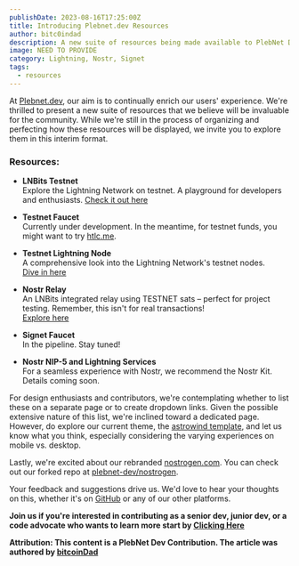 ```yaml
---
publishDate: 2023-08-16T17:25:00Z
title: Introducing Plebnet.dev Resources
author: bitc0indad
description: A new suite of resources being made available to PlebNet Devs.
image: NEED TO PROVIDE
category: Lightning, Nostr, Signet
tags:
  - resources
---
```


At [Plebnet.dev](https://plebnet.dev), our aim is to continually enrich our users' experience. We're thrilled to present a new suite of resources that we believe will be invaluable for the community. While we're still in the process of organizing and perfecting how these resources will be displayed, we invite you to explore them in this interim format.

### **Resources:**

- **LNBits Testnet**  
  Explore the Lightning Network on testnet. A playground for developers and enthusiasts.
  [Check it out here](https://testnet.plebnet.dev)
- **Testnet Faucet**  
  Currently under development. In the meantime, for testnet funds, you might want to try [htlc.me](http://htlc.me/).
- **Testnet Lightning Node**  
  A comprehensive look into the Lightning Network's testnet nodes.  
  [Dive in here](https://mempool.space/testnet/lightning/node/03ba00a57cec1cef4873065ad54d0912696274cc53155b29a3b1256720e33a0943)

- **Nostr Relay**  
  An LNBits integrated relay using TESTNET sats – perfect for project testing. Remember, this isn't for real transactions!  
  [Explore here](https://testnet.plebnet.dev/nostrrelay/1)

- **Signet Faucet**  
  In the pipeline. Stay tuned!

- **Nostr NIP-5 and Lightning Services**  
  For a seamless experience with Nostr, we recommend the Nostr Kit. Details coming soon.

For design enthusiasts and contributors, we're contemplating whether to list these on a separate page or to create dropdown links. Given the possible extensive nature of this list, we're inclined toward a dedicated page. However, do explore our current theme, the [astrowind template](https://astrowind.vercel.app/), and let us know what you think, especially considering the varying experiences on mobile vs. desktop.

Lastly, we're excited about our rebranded [nostrogen.com](https://nostrogen.com/). You can check out our forked repo at [plebnet-dev/nostrogen](https://github.com/plebnet-dev/nostrogen).

Your feedback and suggestions drive us. We'd love to hear your thoughts on this, whether it's on [GitHub](https://github.com/plebnet-dev) or any of our other platforms.

**Join us if you're interested in contributing as a senior dev, junior dev, or a code advocate who wants to learn more start by [Clicking Here](https://plebnet.dev)**

**Attribution: This content is a PlebNet Dev Contribution. The article was authored by [bitcoinDad](https://github.com/Bitc0indad)**
